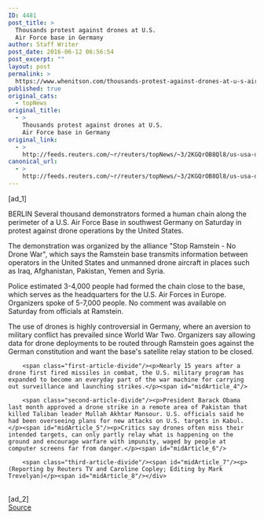 ```yaml
---
ID: 4481
post_title: >
  Thousands protest against drones at U.S.
  Air Force base in Germany
author: Staff Writer
post_date: 2016-06-12 06:56:54
post_excerpt: ""
layout: post
permalink: >
  https://www.whenitson.com/thousands-protest-against-drones-at-u-s-air-force-base-in-germany/
published: true
original_cats:
  - topNews
original_title:
  - >
    Thousands protest against drones at U.S.
    Air Force base in Germany
original_link:
  - >
    http://feeds.reuters.com/~r/reuters/topNews/~3/2KGQrOB8Ql8/us-usa-drones-germany-idUSKCN0YX0FM
canonical_url:
  - >
    http://feeds.reuters.com/~r/reuters/topNews/~3/2KGQrOB8Ql8/us-usa-drones-germany-idUSKCN0YX0FM
---
```

 [ad_1]
<br><div id="articleText">
<span id="midArticle_start"/>

<span class="focusParagraph" readability="3"><p><span class="articleLocation">BERLIN</span> Several thousand demonstrators formed a human chain along the perimeter of a U.S. Air Force Base in southwest Germany on Saturday in protest against drone operations by the United States.</p></span><span id="midArticle_0"/><p>The demonstration was organized by the alliance "Stop Ramstein - No Drone War", which says the Ramstein base transmits information between operators in the United States and unmanned drone aircraft in places such as Iraq, Afghanistan, Pakistan, Yemen and Syria.</p><span id="midArticle_1"/><p>Police estimated 3-4,000 people had formed the chain close to the base, which serves as the headquarters for the U.S. Air Forces in Europe. Organizers spoke of 5-7,000 people. No comment was available on Saturday from officials at Ramstein. </p><span id="midArticle_2"/><p>The use of drones is highly controversial in Germany, where an aversion to military conflict has prevailed since World War Two. Organizers say allowing data for drone deployments to be routed through Ramstein goes against the German constitution and want the base's satellite relay station to be closed.</p><span id="midArticle_3"/>
        
        <span class="first-article-divide"/><p>Nearly 15 years after a drone first fired missiles in combat, the U.S. military program has expanded to become an everyday part of the war machine for carrying out surveillance and launching strikes.</p><span id="midArticle_4"/>
        
        <span class="second-article-divide"/><p>President Barack Obama last month approved a drone strike in a remote area of Pakistan that killed Taliban leader Mullah Akhtar Mansour. U.S. officials said he had been overseeing plans for new attacks on U.S. targets in Kabul.</p><span id="midArticle_5"/><p>Critics say drones often miss their intended targets, can only partly relay what is happening on the ground and encourage warfare with impunity, waged by people at computer screens far from danger.</p><span id="midArticle_6"/>
        
        <span class="third-article-divide"/><span id="midArticle_7"/><p> (Reporting by Reuters TV and Caroline Copley; Editing by Mark Trevelyan)</p><span id="midArticle_8"/></div>
<br>[ad_2]
<br><a href="http://feeds.reuters.com/~r/reuters/topNews/~3/2KGQrOB8Ql8/us-usa-drones-germany-idUSKCN0YX0FM">Source </a>